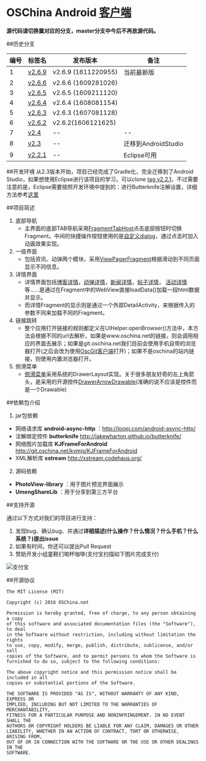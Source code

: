 # OSChina Android [客户端](http://www.oschina.net/app/)

**源代码请切换置对应的分支，master分支中今后不再放源代码。**

##历史分支

编号 | 标签名 | 发布版本 | 备注
------- | ------- | ------- | -------
1 | [v2.6.9](http://git.oschina.net/oschina/android-app/tree/v2.6.9/)  |v2.6.9 (1611220955)| 当前最新版
2 | [v2.6.6](http://git.oschina.net/oschina/android-app/tree/v2.6.6/)  |v2.6.6 (1609281026)|   
3 | [v2.6.5](http://git.oschina.net/oschina/android-app/tree/v2.6.5/)  |v2.6.5 (1609211120)|  
4 | [v2.6.4](http://git.oschina.net/oschina/android-app/tree/v2.6.4/)  |v2.6.4 (1608081154)|   
5 | [v2.6.3](http://git.oschina.net/oschina/android-app/tree/v2.6.3/)  |v2.6.3 (1607081128)|
6 | [v2.6.2](http://git.oschina.net/oschina/android-app/tree/v2.6.2/)  |v2.6.2(1606121625)|   
7 | [v2.4](http://git.oschina.net/oschina/android-app/tree/v2.4/) | -- | -- |
8 | [v2.3](http://git.oschina.net/oschina/android-app/tree/v2.3/) | -- | 迁移到AndroidStudio |
9 | [v2.2.1](http://git.oschina.net/oschina/android-app/tree/v2.2.1/) | -- | Eclipse可用 |


##开发环境
从2.3版本开始，项目已经完成了Gradle化，完全迁移到了Android Studio，如果想使用Eclipse进行该项目的学习，可以clone [tag v2.2.1](http://git.oschina.net/oschina/android-app/tree/v2.2.1/)，不过需要注意的是，Eclipse需要按照开发环境中提到的：进行Butterknife注解设置，详细方法参考[这里](http://www.jcodecraeer.com/a/anzhuokaifa/androidkaifa/2015/0102/2247.html)


##项目简述
1. 底部导航  
    * 主界面的底部TAB导航采用[FragmentTabHost](http://git.oschina.net/oschina/osc-android-app/blob/master/osc-android-app/src/net/oschina/app/ui/MainTab.java)点击底部按钮时切换Fragment。中间的快捷操作按钮使用的是[自定义dialog](http://git.oschina.net/oschina/osc-android-app/blob/master/osc-android-app/src/net/oschina/app/ui/QuickOptionDialog.java)，通过点击时加入动画效果实现。  
2. 一级界面  
    * 包括资讯、动弹两个模块，采用[ViewPagerFragment](http://git.oschina.net/oschina/osc-android-app/blob/master/osc-android-app/src/net/oschina/app/viewpagerfragment/NewsViewPagerFragment.java)根据滑动到不同页面显示不同信息。  
3. 详情界面  
    * 详情界面包括[博客详情](http://git.oschina.net/oschina/osc-android-app/blob/master/osc-android-app/src/net/oschina/app/fragment/BlogDetailFragment.java)，[动弹详情](http://git.oschina.net/oschina/osc-android-app/blob/master/osc-android-app/src/net/oschina/app/fragment/TweetDetailFragment.java)，[新闻详情](http://git.oschina.net/oschina/osc-android-app/blob/master/osc-android-app/src/net/oschina/app/fragment/NewsDetailFragment.java)，[帖子详情](http://git.oschina.net/oschina/osc-android-app/blob/master/osc-android-app/src/net/oschina/app/fragment/PostDetailFragment.java)， [活动详情](http://git.oschina.net/oschina/osc-android-app/blob/master/osc-android-app/src/net/oschina/app/fragment/EventDetailFragment.java)等……是通过在Fragment中的WebView直接loadData()加载一段html数据并显示。  
    * 而详情Fragment的显示则是通过一个外部DetailActivity，来根据传入的参数不同来加载不同的Fragment。  
4. 链接跳转  
    * 整个应用打开链接的规则都定义在UIHelper.openBrowser()方法中，本方法会根据不同的url去解析，如果是www.oschina.net的链接，则会调用相应的界面去展示；如果是git.oschina.net我们目前会使用手机自带的浏览器打开(之后会改为使用[OscGit客户端](http://git.oschina.net/oschina/git-osc-android-project)打开)；如果不是oschina的站内链接，则使用内置浏览器打开。  
5. 侧滑菜单  
    * [侧滑菜单](http://git.oschina.net/oschina/osc-android-app/blob/master/osc-android-app/src/net/oschina/app/ui/NavigationDrawerFragment.java)采用系统的DrawerLayout实现。关于很多朋友好奇的左上角箭头，是采用的开源控件[DrawerArrowDrawable](http://git.oschina.net/oschina/osc-android-app/blob/master/osc-android-app/src/net/oschina/app/widget/DrawerArrowDrawable.java)(准确的说不应该是控件而是一个Drawable)

##依赖包介绍
1. jar包依赖  
  * 网络请求库 **android-async-http** ：http://loopj.com/android-async-http/  
  * 注解绑定控件 **butterknife** http://jakewharton.github.io/butterknife/  
  * 网络图片加载库 **KJFrameForAndroid** http://git.oschina.net/kymjs/KJFrameForAndroid  
  * XML解析库 **xstream** http://xstream.codehaus.org/  
2. 源码依赖  
  * **PhotoView-library** ：用于图片预览界面展示
  * **UmengShareLib** ：用于分享到第三方平台


##支持开源

通过以下方式对我们的项目进行支持：

1. 发现bug、确认bug、并通过**详细描述(什么操作？什么情况？什么手机？什么系统？)提出issue**
2. 如果有时间，你还可以提出Pull Request
3. 赞助开发小组童鞋们喝杯咖啡(支付宝扫描如下图片完成支付)

![支付宝](http://git.oschina.net/uploads/qrcode/qrcode_alipay_146312694382.png)

##开源协议

	The MIT License (MIT)

	Copyright (c) 2016 OSChina.net

	Permission is hereby granted, free of charge, to any person obtaining a copy
	of this software and associated documentation files (the "Software"), to deal
	in the Software without restriction, including without limitation the rights
	to use, copy, modify, merge, publish, distribute, sublicense, and/or sell
	copies of the Software, and to permit persons to whom the Software is
	furnished to do so, subject to the following conditions:

	The above copyright notice and this permission notice shall be included in all
	copies or substantial portions of the Software.

	THE SOFTWARE IS PROVIDED "AS IS", WITHOUT WARRANTY OF ANY KIND, EXPRESS OR
	IMPLIED, INCLUDING BUT NOT LIMITED TO THE WARRANTIES OF MERCHANTABILITY,
	FITNESS FOR A PARTICULAR PURPOSE AND NONINFRINGEMENT. IN NO EVENT SHALL THE
	AUTHORS OR COPYRIGHT HOLDERS BE LIABLE FOR ANY CLAIM, DAMAGES OR OTHER
	LIABILITY, WHETHER IN AN ACTION OF CONTRACT, TORT OR OTHERWISE, ARISING FROM,
	OUT OF OR IN CONNECTION WITH THE SOFTWARE OR THE USE OR OTHER DEALINGS IN THE
	SOFTWARE.
